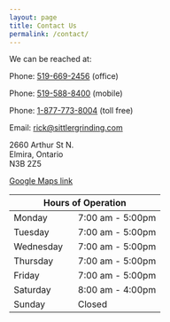 ```yaml
---
layout: page
title: Contact Us
permalink: /contact/
---
```


We can be reached at:

Phone: [519-669-2456](tel:519-669-2456) (office)

Phone: [519-588-8400](tel:5195888400) (mobile)

Phone: [1-877-773-8004](tel:18777738004)  (toll free)

Email: [rick@sittlergrinding.com](mailto:rick@sittlergrinding.com)

2660 Arthur St N.<br>
Elmira, Ontario<br>
N3B 2Z5<br>

[Google Maps link](https://www.google.ca/maps/place/Sittler+Grinding+Inc./@43.6392643,-80.5510292,17z/data=!3m1!4b1!4m5!3m4!1s0x882be959fb9c0dbf:0x92fccd918f7bd69f!8m2!3d43.6392643!4d-80.5488405)

<table>
<thead><tr><th colspan="2">Hours of Operation</th></tr></thead>
<tbody>
<tr><td style="width: 100px;">Monday</td><td>7:00 am - 5:00pm</td></tr>
<tr><td>Tuesday</td><td>7:00 am - 5:00pm</td></tr>
<tr><td>Wednesday</td><td>7:00 am - 5:00pm</td></tr>
<tr><td>Thursday</td><td>7:00 am - 5:00pm</td></tr>
<tr><td>Friday</td><td>7:00 am - 5:00pm</td></tr>
<tr><td>Saturday</td><td>8:00 am - 4:00pm</td></tr>
<tr><td>Sunday</td><td>Closed</td></tr>
</tbody>
</table>
